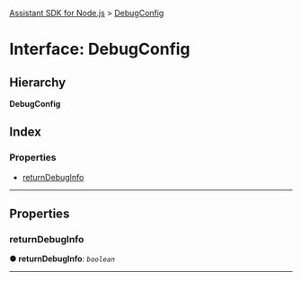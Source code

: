 [Assistant SDK for Node.js](../README.md) > [DebugConfig](../interfaces/debugconfig.md)

# Interface: DebugConfig

## Hierarchy

**DebugConfig**

## Index

### Properties

* [returnDebugInfo](debugconfig.md#returndebuginfo)

---

## Properties

<a id="returndebuginfo"></a>

###  returnDebugInfo

**● returnDebugInfo**: *`boolean`*

___

